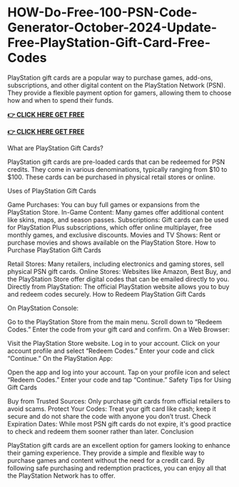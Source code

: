 # HOW-Do-Free-100-PSN-Code-Generator-October-2024-Update-Free-PlayStation-Gift-Card-Free-Codes

PlayStation gift cards are a popular way to purchase games, add-ons, subscriptions, and other digital content on the PlayStation Network (PSN). They provide a flexible payment option for gamers, allowing them to choose how and when to spend their funds.

**[👉 CLICK HERE GET FREE](https://tinyurl.com/ypwnb3m4)**

**[👉 CLICK HERE GET FREE](https://tinyurl.com/ypwnb3m4)**


What are PlayStation Gift Cards?

PlayStation gift cards are pre-loaded cards that can be redeemed for PSN credits. They come in various denominations, typically ranging from $10 to $100. These cards can be purchased in physical retail stores or online.

Uses of PlayStation Gift Cards

Game Purchases: You can buy full games or expansions from the PlayStation Store.
In-Game Content: Many games offer additional content like skins, maps, and season passes.
Subscriptions: Gift cards can be used for PlayStation Plus subscriptions, which offer online multiplayer, free monthly games, and exclusive discounts.
Movies and TV Shows: Rent or purchase movies and shows available on the PlayStation Store.
How to Purchase PlayStation Gift Cards

Retail Stores: Many retailers, including electronics and gaming stores, sell physical PSN gift cards.
Online Stores: Websites like Amazon, Best Buy, and the PlayStation Store offer digital codes that can be emailed directly to you.
Directly from PlayStation: The official PlayStation website allows you to buy and redeem codes securely.
How to Redeem PlayStation Gift Cards

On PlayStation Console:

Go to the PlayStation Store from the main menu.
Scroll down to “Redeem Codes.”
Enter the code from your gift card and confirm.
On a Web Browser:

Visit the PlayStation Store website.
Log in to your account.
Click on your account profile and select “Redeem Codes.”
Enter your code and click “Continue.”
On the PlayStation App:

Open the app and log into your account.
Tap on your profile icon and select “Redeem Codes.”
Enter your code and tap “Continue.”
Safety Tips for Using Gift Cards

Buy from Trusted Sources: Only purchase gift cards from official retailers to avoid scams.
Protect Your Codes: Treat your gift card like cash; keep it secure and do not share the code with anyone you don’t trust.
Check Expiration Dates: While most PSN gift cards do not expire, it's good practice to check and redeem them sooner rather than later.
Conclusion

PlayStation gift cards are an excellent option for gamers looking to enhance their gaming experience. They provide a simple and flexible way to purchase games and content without the need for a credit card. By following safe purchasing and redemption practices, you can enjoy all that the PlayStation Network has to offer.

